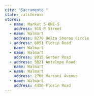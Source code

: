 ```yaml
---
city: "Sacramento "
state: california
stores:
  - name: Market 5-ONE-5
    address: 915 R Street
  - name: Walmart
    address: 8270 Delta Shores Circle
  - address: 6051 Florin Road
    name: Walmart
  - name: Walmart
    address: 8915 Gerber Road
  - address: 5821 Antelope Road
    name: Walmart
  - name: Walmart
    address: 2700 Marconi Avenue
  - name: Walmart
    address: 4420 Florin Road
---
```

